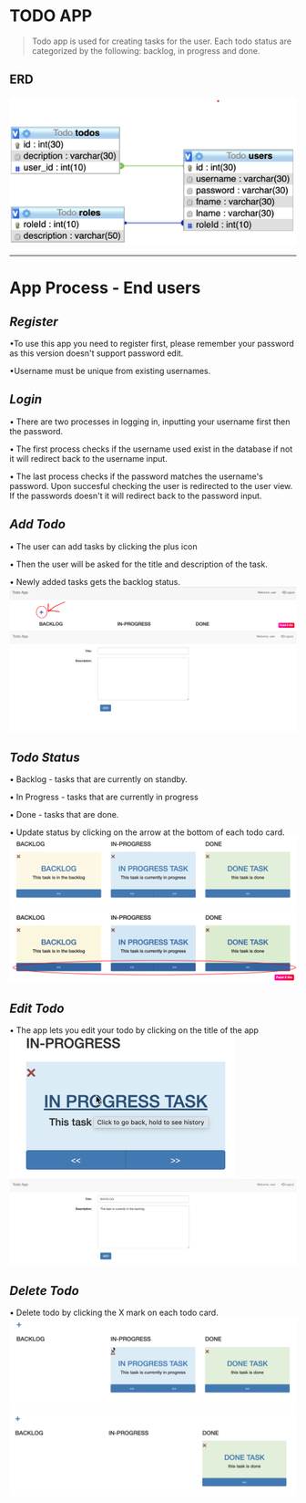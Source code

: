 # **TODO APP**
>Todo app is used for creating tasks for the user. Each todo status are categorized by the following: backlog, in progress and done.

## **ERD**
![](res/ERD.png)
____
# **App Process - End users**
## *Register*
•To use this app you need to register first, please remember your password as this version doesn't support password edit.

•Username must be unique from existing usernames. 
    
## *Login* 
• There are two processes in logging in, inputting your username first then the password.

• The first process checks if the username used exist in the database if not it will redirect back to the username input.

• The last process checks if the password matches the username's password. Upon succesful checking the user is redirected to the user view. If the passwords doesn't it will redirect back to the password input.

## *Add Todo*
• The user can add tasks by clicking the plus icon

• Then the user will be asked for the title and description of the task.

• Newly added tasks gets the backlog status.
![](res/plusicon.png)
![](res/addtodo.png)
## *Todo Status*
• Backlog - tasks that are currently on standby.

• In Progress - tasks that are currently in progress

• Done - tasks that are done.

• Update status by clicking on the arrow at the bottom of each todo card.
![](res/taskstatus.png)
![](res/updatestatus.png)
## *Edit Todo*
• The app lets you edit your todo  by clicking on the title of the app
![](res/edittodofrmtitle.png)
![](res/edittodo.png)
##  *Delete Todo*
• Delete todo by clicking the X mark on each todo card.
![](res/deletetodo.png)
![](res/deletetodo2.png)
